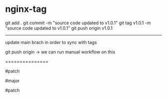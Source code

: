 # nginx-tag

git add .
git commit -m "source code updated to v1.0.1"
git tag v1.0.1 -m "source code updated to v1.0.1"
git push origin v1.0.1

---------------------

update main brach in order to sync with tags 

git push origin -> we can run manual workflow on this

===============

#patch

#major

#patch